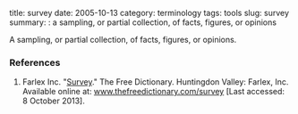 title: survey
date: 2005-10-13
category: terminology
tags: tools
slug: survey
summary: : a sampling, or partial collection, of facts, figures, or opinions

<!--
icon: file-code-o
summary: 
-->
A sampling, or partial collection, of facts, figures, or opinions.


### References

1. Farlex Inc. "[Survey](www.thefreedictionary.com/survey)." The Free Dictionary.  Huntingdon Valley: Farlex, Inc. Available online at: www.thefreedictionary.com/survey [Last accessed: 8 October 2013].


